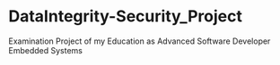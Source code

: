 # DataIntegrity-Security_Project
Examination Project of my Education as Advanced Software Developer Embedded Systems
